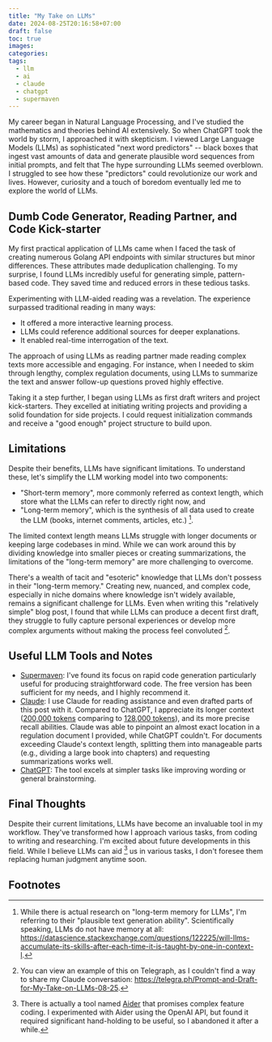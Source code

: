 ```yaml
---
title: "My Take on LLMs"
date: 2024-08-25T20:16:58+07:00
draft: false
toc: true
images:
categories:
tags:
  - llm
  - ai
  - claude
  - chatgpt
  - supermaven
---
```


My career began in Natural Language Processing, and I've studied the mathematics
and theories behind AI extensively. So when ChatGPT took the world by storm, I
approached it with skepticism. I viewed Large Language Models (LLMs) as
sophisticated "next word predictors" -- black boxes that ingest vast amounts of
data and generate plausible word sequences from initial prompts, and felt that
The hype surrounding LLMs seemed overblown. I struggled to see how these
"predictors" could revolutionize our work and lives. However, curiosity and a
touch of boredom eventually led me to explore the world of LLMs.

## Dumb Code Generator, Reading Partner, and Code Kick-starter

My first practical application of LLMs came when I faced the task of creating
numerous Golang API endpoints with similar structures but minor differences.
These attributes made deduplication challenging. To my surprise, I found LLMs
incredibly useful for generating simple, pattern-based code. They saved time and
reduced errors in these tedious tasks.

Experimenting with LLM-aided reading was a revelation. The experience surpassed
traditional reading in many ways:

- It offered a more interactive learning process.
- LLMs could reference additional sources for deeper explanations.
- It enabled real-time interrogation of the text.

The approach of using LLMs as reading partner made reading complex texts more
accessible and engaging. For instance, when I needed to skim through lengthy,
complex regulation documents, using LLMs to summarize the text and answer
follow-up questions proved highly effective.

Taking it a step further, I began using LLMs as first draft writers and project
kick-starters. They excelled at initiating writing projects and providing a
solid foundation for side projects. I could request initialization commands and
receive a "good enough" project structure to build upon.

## Limitations

Despite their benefits, LLMs have significant limitations. To understand these,
let's simplify the LLM working model into two components:

- "Short-term memory", more commonly referred as context length, which store
  what the LLMs can refer to directly right now, and
- "Long-term memory", which is the synthesis of all data used to create the LLM
  (books, internet comments, articles, etc.) [^llms-long-term-memory].

The limited context length means LLMs struggle with longer documents or keeping
large codebases in mind. While we can work around this by dividing knowledge
into smaller pieces or creating summarizations, the limitations of the
"long-term memory" are more challenging to overcome.

There's a wealth of tacit and "esoteric" knowledge that LLMs don't possess in
their "long-term memory." Creating new, nuanced, and complex code, especially in
niche domains where knowledge isn't widely available, remains a significant
challenge for LLMs. Even when writing this "relatively simple" blog post, I
found that while LLMs can produce a decent first draft, they struggle to fully
capture personal experiences or develop more complex arguments without making
the process feel convoluted [^claude-blog-draft].

## Useful LLM Tools and Notes

- [Supermaven](https://supermaven.com): I've found its focus on rapid code
  generation particularly useful for producing straightforward code. The free
  version has been sufficient for my needs, and I highly recommend it.
- [Claude](https://claude.ai): I use Claude for reading assistance and even
  drafted parts of this post with it. Compared to ChatGPT, I appreciate its
  longer context ([200,000
  tokens](https://support.anthropic.com/en/articles/7996856-what-is-the-maximum-prompt-length)
  comparing to [128,000
  tokens](https://platform.openai.com/docs/models/gpt-4o)), and its more precise
  recall abilities. Claude was able to pinpoint an almost exact location in a
  regulation document I provided, while ChatGPT couldn't. For documents
  exceeding Claude's context length, splitting them into manageable parts (e.g.,
  dividing a large book into chapters) and requesting summarizations works well.
- [ChatGPT](https://chatgpt.com): The tool excels at simpler tasks like
  improving wording or general brainstorming.

## Final Thoughts

Despite their current limitations, LLMs have become an invaluable tool in my
workflow. They've transformed how I approach various tasks, from coding to
writing and researching. I'm excited about future developments in this field.
While I believe LLMs can aid [^aider] us in various tasks, I don't foresee them
replacing human judgment anytime soon.

## Footnotes

[^llms-long-term-memory]: While there is actual research on "long-term memory
for LLMs", I'm referring to their "plausible text generation ability".
Scientifically speaking, LLMs do not have memory at all:
https://datascience.stackexchange.com/questions/122225/will-llms-accumulate-its-skills-after-each-time-it-is-taught-by-one-in-context-l.
[^claude-blog-draft]: You can view an example of this on Telegraph, as I
couldn't find a way to share my Claude conversation:
https://telegra.ph/Prompt-and-Draft-for-My-Take-on-LLMs-08-25.
[^aider]: There is actually a tool named
[Aider](https://github.com/paul-gauthier/aider) that promises complex
feature coding. I experimented with Aider using the OpenAI API, but found it
required significant hand-holding to be useful, so I abandoned it after a
while.

